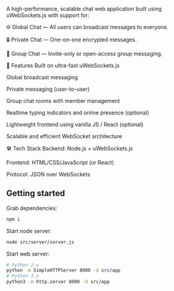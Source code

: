 A high-performance, scalable chat web application built using uWebSockets.js with support for:

🌐 Global Chat — All users can broadcast messages to everyone.

🔒 Private Chat — One-on-one encrypted messages.

👥 Group Chat — Invite-only or open-access group messaging.

🚀 Features
Built on ultra-fast uWebSockets.js

Global broadcast messaging

Private messaging (user-to-user)

Group chat rooms with member management

Realtime typing indicators and online presence (optional)

Lightweight frontend using vanilla JS / React (optional)

Scalable and efficient WebSocket architecture

🛠️ Tech Stack
Backend: Node.js + uWebSockets.js

Frontend: HTML/CSS/JavaScript (or React)

Protocol: JSON over WebSockets

## Getting started

Grab dependencies:
```sh
npm i
```

Start node server:
```sh
node src/server/server.js
```

Start web server:
```sh
# Python 2.x
python -m SimpleHTTPServer 8000 -d src/app
# Python 3.x
python3 -m http.server 8000 -d src/app
```